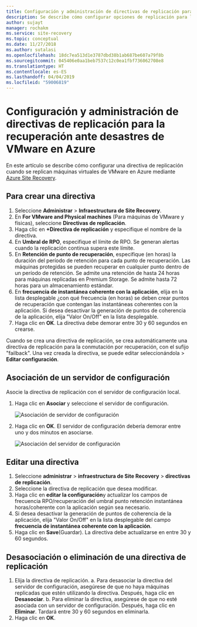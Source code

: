 ```yaml
---
title: Configuración y administración de directivas de replicación para la recuperación ante desastres de VMware en Azure con Azure Site Recovery | Microsoft Docs
description: Se describe cómo configurar opciones de replicación para la recuperación ante desastres de VMware en Azure con Azure Site Recovery.
author: sujayt
manager: rochakm
ms.service: site-recovery
ms.topic: conceptual
ms.date: 11/27/2018
ms.author: sutalasi
ms.openlocfilehash: 18dc7ea513d1e3787dbd38b1ab687be607a79f8b
ms.sourcegitcommit: 045406e0aa1beb7537c12c0ea1fbf736062708e8
ms.translationtype: HT
ms.contentlocale: es-ES
ms.lasthandoff: 04/04/2019
ms.locfileid: "59006819"
---
```

# <a name="configure-and-manage-replication-policies-for-vmware-disaster-recovery-to-azure"></a>Configuración y administración de directivas de replicación para la recuperación ante desastres de VMware en Azure
En este artículo se describe cómo configurar una directiva de replicación cuando se replican máquinas virtuales de VMware en Azure mediante [Azure Site Recovery](site-recovery-overview.md).

## <a name="create-a-policy"></a>Para crear una directiva

1. Seleccione **Administrar** > **Infraestructura de Site Recovery**.
2. En **For VMware and Physical machines** (Para máquinas de VMware y físicas), seleccione **Directivas de replicación**. 
3. Haga clic en **+Directiva de replicación** y especifique el nombre de la directiva.
4. En **Umbral de RPO**, especifique el límite de RPO. Se generan alertas cuando la replicación continua supera este límite.
5. En **Retención de punto de recuperación**, especifique (en horas) la duración del período de retención para cada punto de recuperación. Las máquinas protegidas se pueden recuperar en cualquier punto dentro de un período de retención. Se admite una retención de hasta 24 horas para máquinas replicadas en Premium Storage. Se admite hasta 72 horas para un almacenamiento estándar.
6. En **frecuencia de instantánea coherente con la aplicación**, elija en la lista desplegable ¿con qué frecuencia (en horas) se deben crear puntos de recuperación que contengan las instantáneas coherentes con la aplicación. Si desea desactivar la generación de puntos de coherencia de la aplicación, elija "Valor On/Off" en la lista desplegable.
7. Haga clic en **OK**. La directiva debe demorar entre 30 y 60 segundos en crearse.

Cuando se crea una directiva de replicación, se crea automáticamente una directiva de replicación para la conmutación por recuperación, con el sufijo "failback". Una vez creada la directiva, se puede editar seleccionándola > **Editar configuración**.

## <a name="associate-a-configuration-server"></a>Asociación de un servidor de configuración 

Asocie la directiva de replicación con el servidor de configuración local.

1. Haga clic en **Asociar** y seleccione el servidor de configuración.

    ![Asociación de servidor de configuración](./media/vmware-azure-set-up-replication/associate1.png)
2. Haga clic en **OK**. El servidor de configuración debería demorar entre uno y dos minutos en asociarse.

    ![Asociación del servidor de configuración](./media/vmware-azure-set-up-replication/associate2.png)

## <a name="edit-a-policy"></a>Editar una directiva

1. Seleccione **administrar** > **infraestructura de Site Recovery** > **directivas de replicación**.
2. Seleccione la directiva de replicación que desea modificar.
3. Haga clic en **editar la configuración**y actualizar los campos de frecuencia RPO/recuperación del umbral punto retención instantánea horas/coherente con la aplicación según sea necesario.
4. Si desea desactivar la generación de puntos de coherencia de la aplicación, elija "Valor On/Off" en la lista desplegable del campo **frecuencia de instantánea coherente con la aplicación**.
5. Haga clic en **Save**(Guardar). La directiva debe actualizarse en entre 30 y 60 segundos.

## <a name="disassociate-or-delete-a-replication-policy"></a>Desasociación o eliminación de una directiva de replicación

1. Elija la directiva de replicación.
     a. Para desasociar la directiva del servidor de configuración, asegúrese de que no haya máquinas replicadas que estén utilizando la directiva. Después, haga clic en **Desasociar**.
    b. Para eliminar la directiva, asegúrese de que no esté asociada con un servidor de configuración. Después, haga clic en **Eliminar**. Tardará entre 30 y 60 segundos en eliminarla.
2. Haga clic en **OK**.
